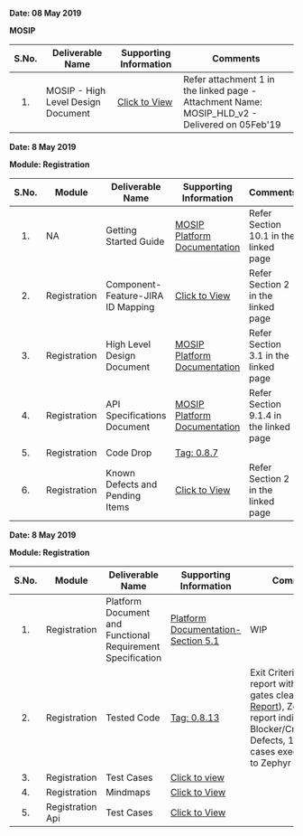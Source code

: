 **Date: 08 May 2019** 

**MOSIP**

|**S.No.**| **Deliverable Name**| **Supporting Information**|**Comments**|
|:------:|-----|---|---|
|1.|MOSIP - High Level Design Document|[Click to View](Deliverables---Attachments)|Refer attachment 1 in the linked page - Attachment Name: MOSIP_HLD_v2 - Delivered on 05Feb'19|


**Date: 8 May 2019**

**Module: Registration**

|**S.No.**|**Module**|**Deliverable Name**| **Supporting Information**|**Comments**|
|:------:|-----|---|---|---|
|1.|NA|Getting Started Guide|[MOSIP Platform Documentation](Platform-Documentation)|Refer Section 10.1 in the linked page|
|2.|Registration|Component-Feature-JIRA ID Mapping|[Click to View](Component-x-Feature-x-JIRA-ID-Mapping)|Refer Section 2 in the linked page|
|3.|Registration|High Level Design Document|[MOSIP Platform Documentation](Platform-Documentation)|Refer Section 3.1 in the linked page|
|4.|Registration|API Specifications Document|[MOSIP Platform Documentation](Platform-Documentation)|Refer Section 9.1.4 in the linked page|
|5.|Registration|Code Drop|[Tag: 0.8.7](/mosip/mosip/releases/tag/0.8.7)||
|6.|Registration|Known Defects and Pending Items|[Click to View](Deliverables---Attachments)|Refer Section 2 in the linked page|

**Date: 8 May 2019**

**Module: Registration**

|**S.No.**|**Module**|**Deliverable Name**| **Supporting Information**|**Comments**|
|:------:|-----|---|---|---|
|1.|Registration|Platform Document and Functional Requirement Specification|[Platform Documentation-Section 5.1](Platform-Documentation)|WIP|
|2.|Registration|Tested Code|[Tag: 0.8.13](/mosip/mosip/releases/tag/0.8.13)|Exit Criteria: Sonar report with all quality gates cleared ([Sonar Report](//104.215.158.154:9000/dashboard?id=io.mosip.preregistration%3Apre-registration-parent)), Zephyr report indicating: No Blocker/Critical/Major Defects, 100% test cases executed (link to Zephyr report)|
|3.|Registration|Test Cases|[Click to view](//mosipid.atlassian.net/projects/MOS?version.id=10016&cycle.id=3ecb8208-a6f8-4ce0-9c07-1b87e1842e97&selectedItem=com.thed.zephyr.je__project-centric-view-tests-page&testsTab=test-cycles-tab)||
|4.|Registration|Mindmaps|[Click to View](/mosip/mosip/tree/master/docs/testing/Registration%20Client/Mindmaps)|
|5.|Registration Api|Test Cases|[Click to View](/mosip/mosip/tree/master/docs/testing/RegistrationClient/Mindmaps)|